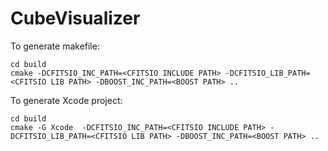 # CubeVisualizer


To generate makefile:
```
cd build
cmake -DCFITSIO_INC_PATH=<CFITSIO INCLUDE PATH> -DCFITSIO_LIB_PATH=<CFITSIO LIB PATH> -DBOOST_INC_PATH=<BOOST PATH> .. 
```

To generate Xcode project:
```
cd build
cmake -G Xcode  -DCFITSIO_INC_PATH=<CFITSIO INCLUDE PATH> -DCFITSIO_LIB_PATH=<CFITSIO LIB PATH> -DBOOST_INC_PATH=<BOOST PATH> .. 
```
